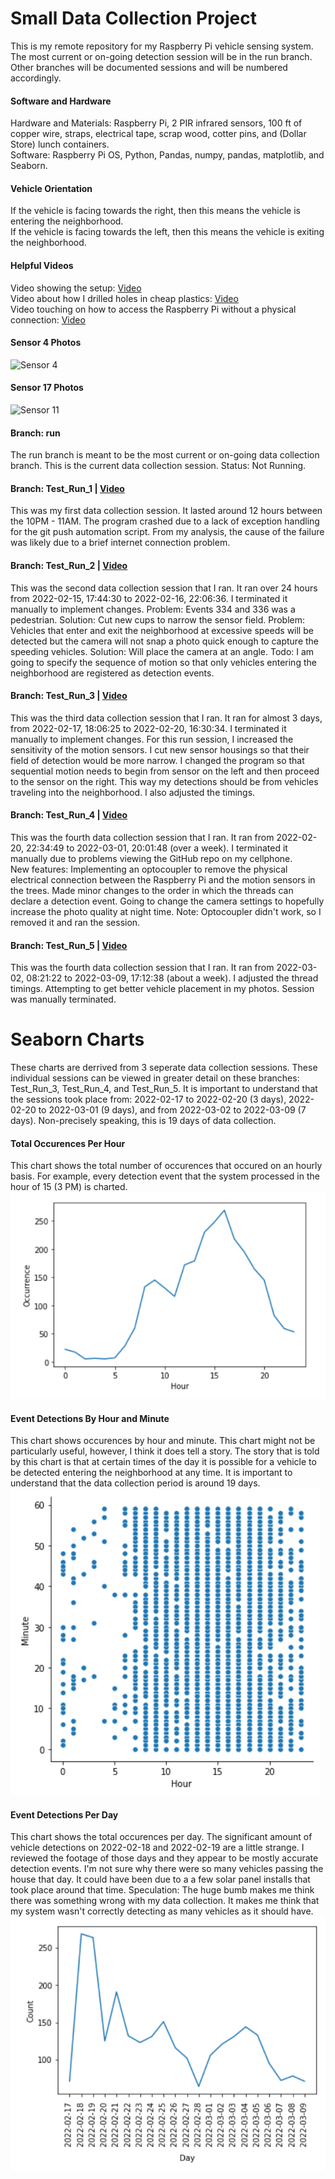 # Small Data Collection Project
This is my remote repository for my Raspberry Pi vehicle sensing system. The most current or on-going detection session will be in the run branch. Other branches will be documented sessions and will be numbered accordingly. 

#### Software and Hardware
Hardware and Materials: Raspberry Pi, 2 PIR infrared sensors, 100 ft of copper wire, straps, electrical tape, scrap wood, cotter pins, and (Dollar Store) lunch containers. </br>
Software: Raspberry Pi OS, Python, Pandas, numpy, pandas, matplotlib, and Seaborn. 

#### Vehicle Orientation <br />
If the vehicle is facing towards the right, then this means the vehicle is entering the neighborhood. <br />
If the vehicle is facing towards the left, then this means the vehicle is exiting the neighborhood. <br />

#### Helpful Videos
Video showing the setup: [Video](https://youtu.be/AtLLw0zP6xo) </br>
Video about how I drilled holes in cheap plastics: [Video](https://youtu.be/wgfiUo_gUog) </br>
Video touching on how to access the Raspberry Pi without a physical connection: [Video](https://youtu.be/GoeHuRcHIoU) </br>

#### Sensor 4 Photos
![Sensor 4](https://github.com/EthanNValencia/RaspPi/blob/master/images/Sensor4.png?raw=true)

#### Sensor 17 Photos
![Sensor 11](https://github.com/EthanNValencia/RaspPi/blob/master/images/Sensor11.png?raw=true)

#### Branch: run
The run branch is meant to be the most current or on-going data collection branch. This is the current data collection session. Status: Not Running.

#### Branch: Test_Run_1 | [Video](https://youtu.be/_8nmh4hD2vQ)
This was my first data collection session. It lasted around 12 hours between the 10PM - 11AM. The program crashed due to a lack of exception handling for the git push automation script. From my analysis, the cause of the failure was likely due to a brief internet connection problem. 

#### Branch: Test_Run_2 | [Video](https://youtu.be/D95GhDzAvH0)
This was the second data collection session that I ran. It ran over 24 hours from 2022-02-15, 17:44:30 to 2022-02-16, 22:06:36. I terminated it manually to implement changes. 
Problem: Events 334 and 336 was a pedestrian. Solution: Cut new cups to narrow the sensor field. 
Problem: Vehicles that enter and exit the neighborhood at excessive speeds will be detected but the camera will not snap a photo quick enough to capture the speeding vehicles. Solution: Will place the camera at an angle. 
Todo: I am going to specify the sequence of motion so that only vehicles entering the neighborhood are registered as detection events. 

#### Branch: Test_Run_3 | [Video](https://youtu.be/H0IJAulo1W4)
This was the third data collection session that I ran. It ran for almost 3 days, from 2022-02-17, 18:06:25 to 2022-02-20, 16:30:34. I terminated it manually to implement changes. 
For this run session, I increased the sensitivity of the motion sensors. I cut new sensor housings so that their field of detection would be more narrow. I changed the program so that sequential motion needs to begin from sensor on the left and then proceed to the sensor on the right. This way my detections should be from vehicles traveling into the neighborhood. I also adjusted the timings. 

#### Branch: Test_Run_4 | [Video](https://youtu.be/6Qu4zs0RW2E)
This was the fourth data collection session that I ran. It ran from 2022-02-20, 22:34:49 to 2022-03-01, 20:01:48 (over a week). I terminated it manually due to problems viewing the GitHub repo on my cellphone.  
New features: Implementing an optocoupler to remove the physical electrical connection between the Raspberry Pi and the motion sensors in the trees. Made minor changes to the order in which the threads can declare a detection event. Going to change the camera settings to hopefully increase the photo quality at night time. Note: Optocoupler didn't work, so I removed it and ran the session. 

#### Branch: Test_Run_5 | [Video](https://youtu.be/8f5Uv7pZ_gE)
This was the fourth data collection session that I ran. It ran from 2022-03-02, 08:21:22 to 2022-03-09, 17:12:38 (about a week). I adjusted the thread timings. Attempting to get better vehicle placement in my photos. Session was manually terminated. 


# Seaborn Charts
These charts are derrived from 3 seperate data collection sessions. These individual sessions can be viewed in greater detail on these branches: Test_Run_3, Test_Run_4, and Test_Run_5. It is important to understand that the sessions took place from: 2022-02-17 to 2022-02-20 (3 days), 2022-02-20 to 2022-03-01 (9 days), and from 2022-03-02 to 2022-03-09 (7 days). Non-precisely speaking, this is 19 days of data collection. 

#### Total Occurences Per Hour
This chart shows the total number of occurences that occured on an hourly basis. For example, every detection event that the system processed in the hour of 15 (3 PM) is charted.</br>
![chart 1](https://github.com/EthanNValencia/RaspPi/blob/master/images/SeabornChart1.png?raw=true)

#### Event Detections By Hour and Minute
This chart shows occurences by hour and minute. This chart might not be particularly useful, however, I think it does tell a story. The story that is told by this chart is that at certain times of the day it is possible for a vehicle to be detected entering the neighborhood at any time. It is important to understand that the data collection period is around 19 days. </br>
![chart 2](https://github.com/EthanNValencia/RaspPi/blob/master/images/SeabornChart2.png?raw=true)

#### Event Detections Per Day
This chart shows the total occurences per day. The significant amount of vehicle detections on 2022-02-18 and 2022-02-19 are a little strange. I reviewed the footage of those days and they appear to be mostly accurate detection events. I'm not sure why there were so many vehicles passing the house that day. It could have been due to a a few solar panel installs that took place around that time. 
Speculation: The huge bumb makes me think there was something wrong with my data collection. It makes me think that my system wasn't correctly detecting as many vehicles as it should have. </br>
![chart 2](https://github.com/EthanNValencia/RaspPi/blob/master/images/SeabornChart3.png?raw=true)



